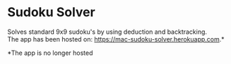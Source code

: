 # Sudoku Solver

Solves standard 9x9 sudoku's by using deduction and backtracking.</br>
The app has been hosted on: https://mac-sudoku-solver.herokuapp.com.*

\*The app is no longer hosted
